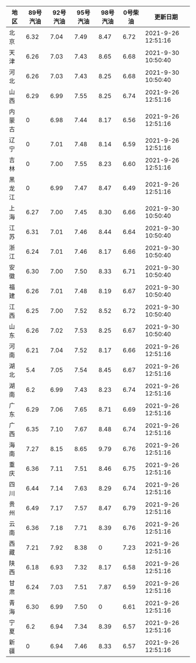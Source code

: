 | 地区 | 89号汽油 | 92号汽油 | 95号汽油 | 98号汽油 | 0号柴油 | 更新日期 |
| --- | --- | --- | --- | --- | --- | --- |
| 北京 | 6.32 | 7.04 | 7.49 | 8.47 | 6.72 | 2021-9-26 12:51:16 |
| 天津 | 6.26 | 7.03 | 7.43 | 8.65 | 6.68 | 2021-9-30 10:50:40 |
| 河北 | 6.26 | 7.03 | 7.43 | 8.25 | 6.68 | 2021-9-30 10:50:40 |
| 山西 | 6.29 | 6.99 | 7.55 | 8.25 | 6.74 | 2021-9-26 12:51:16 |
| 内蒙古 | 0 | 6.98 | 7.44 | 8.17 | 6.56 | 2021-9-26 12:51:16 |
| 辽宁 | 0 | 7.01 | 7.48 | 8.14 | 6.59 | 2021-9-26 12:51:16 |
| 吉林 | 0 | 7.00 | 7.55 | 8.23 | 6.60 | 2021-9-26 12:51:16 |
| 黑龙江 | 0 | 6.99 | 7.47 | 8.47 | 6.49 | 2021-9-26 12:51:16 |
| 上海 | 6.27 | 7.00 | 7.45 | 8.30 | 6.66 | 2021-9-30 10:50:40 |
| 江苏 | 6.31 | 7.01 | 7.46 | 8.44 | 6.64 | 2021-9-30 10:50:40 |
| 浙江 | 6.24 | 7.01 | 7.46 | 8.17 | 6.66 | 2021-9-30 10:50:40 |
| 安徽 | 6.30 | 7.00 | 7.50 | 8.33 | 6.71 | 2021-9-30 10:50:40 |
| 福建 | 6.26 | 7.01 | 7.48 | 8.19 | 6.67 | 2021-9-30 10:50:40 |
| 江西 | 6.25 | 7.00 | 7.52 | 8.52 | 6.72 | 2021-9-30 10:50:40 |
| 山东 | 6.26 | 7.02 | 7.53 | 8.25 | 6.67 | 2021-9-30 10:50:40 |
| 河南 | 6.21 | 7.04 | 7.52 | 8.17 | 6.66 | 2021-9-26 12:51:16 |
| 湖北 | 5.4 | 7.05 | 7.54 | 8.45 | 6.67 | 2021-9-26 12:51:16 |
| 湖南 | 6.2 | 6.99 | 7.43 | 8.23 | 6.74 | 2021-9-26 12:51:16 |
| 广东 | 6.29 | 7.06 | 7.65 | 8.71 | 6.69 | 2021-9-26 12:51:16 |
| 广西 | 6.35 | 7.10 | 7.67 | 8.48 | 6.74 | 2021-9-26 12:51:16 |
| 海南 | 7.27 | 8.15 | 8.65 | 9.79 | 6.76 | 2021-9-26 12:51:16 |
| 重庆 | 6.36 | 7.11 | 7.51 | 8.46 | 6.75 | 2021-9-26 12:51:16 |
| 四川 | 6.44  | 7.14 | 7.63 | 8.29 | 6.74 | 2021-9-26 12:51:16 |
| 贵州 | 6.49 | 7.17 | 7.57 | 8.47 | 6.79 | 2021-9-26 12:51:16 |
| 云南 | 6.36  | 7.18 | 7.71 | 8.39 | 6.76 | 2021-9-26 12:51:16 |
| 西藏 | 7.21 | 7.92 | 8.38 | 0 | 7.23 | 2021-9-26 12:51:16 |
| 陕西 | 6.18 | 6.93 | 7.32 | 8.17 | 6.58 | 2021-9-26 12:51:16 |
| 甘肃 | 6.24 | 7.03 | 7.51 | 7.87 | 6.59 | 2021-9-26 12:51:16 |
| 青海 | 6.30 | 6.99 | 7.50 | 0 | 6.61 | 2021-9-26 12:51:16 |
| 宁夏 | 6.2 | 6.94 | 7.34 | 8.39 | 6.57 | 2021-9-26 12:51:16 |
| 新疆 | 0 | 6.94 | 7.46 | 8.33 | 6.57 | 2021-9-26 12:51:16 |

